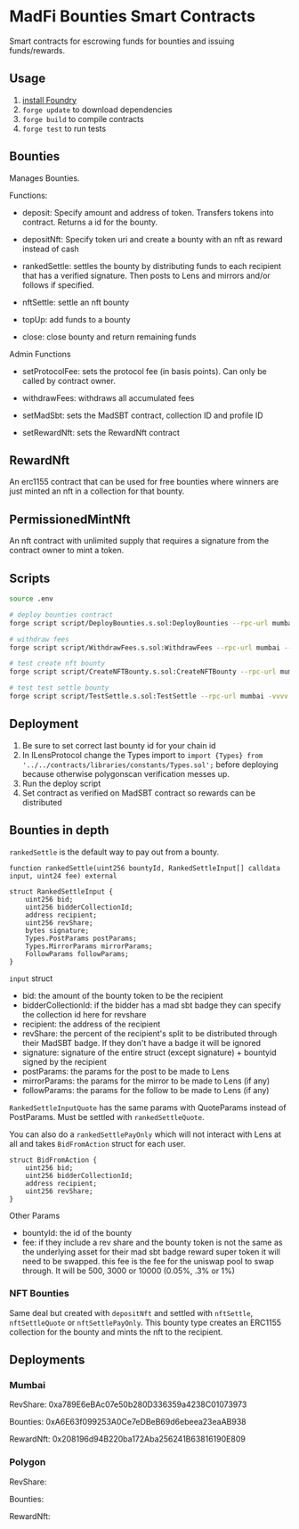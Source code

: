 # MadFi Bounties Smart Contracts

Smart contracts for escrowing funds for bounties and issuing funds/rewards.

## Usage

1. [install Foundry](https://book.getfoundry.sh/getting-started/installation.html)
2. `forge update` to download dependencies
3. `forge build` to compile contracts
4. `forge test` to run tests

## Bounties

Manages Bounties.

Functions:

- deposit: Specify amount and address of token. Transfers tokens into contract. Returns a id for the bounty.

- depositNft: Specify token uri and create a bounty with an nft as reward instead of cash

- rankedSettle: settles the bounty by distributing funds to each recipient that has a verified signature. Then posts to Lens and mirrors and/or follows if specified.

- nftSettle: settle an nft bounty

- topUp: add funds to a bounty

- close: close bounty and return remaining funds

Admin Functions

- setProtocolFee: sets the protocol fee (in basis points). Can only be called by contract owner.

- withdrawFees: withdraws all accumulated fees

- setMadSbt: sets the MadSBT contract, collection ID and profile ID

- setRewardNft: sets the RewardNft contract

## RewardNft

An erc1155 contract that can be used for free bounties where winners are just minted an nft in a collection for that bounty.

## PermissionedMintNft

An nft contract with unlimited supply that requires a signature from the contract owner to mint a token.

## Scripts

```bash
source .env

# deploy bounties contract
forge script script/DeployBounties.s.sol:DeployBounties --rpc-url mumbai --broadcast --verify -vvvv

# withdraw fees
forge script script/WithdrawFees.s.sol:WithdrawFees --rpc-url mumbai --broadcast -vvvv

# test create nft bounty
forge script script/CreateNFTBounty.s.sol:CreateNFTBounty --rpc-url mumbai -vvvv

# test test settle bounty
forge script script/TestSettle.s.sol:TestSettle --rpc-url mumbai -vvvv
```

## Deployment

1. Be sure to set correct last bounty id for your chain id
2. In ILensProtocol change the Types import to `import {Types} from '../../contracts/libraries/constants/Types.sol';` before deploying because otherwise polygonscan verification messes up.
3. Run the deploy script
4. Set contract as verified on MadSBT contract so rewards can be distributed

## Bounties in depth

`rankedSettle` is the default way to pay out from a bounty.

```
function rankedSettle(uint256 bountyId, RankedSettleInput[] calldata input, uint24 fee) external

struct RankedSettleInput {
    uint256 bid;
    uint256 bidderCollectionId;
    address recipient;
    uint256 revShare;
    bytes signature;
    Types.PostParams postParams;
    Types.MirrorParams mirrorParams;
    FollowParams followParams;
}
```

`input` struct

- bid: the amount of the bounty token to be the recipient
- bidderCollectionId: if the bidder has a mad sbt badge they can specify the collection id here for revshare
- recipient: the address of the recipient
- revShare: the percent of the recipient's split to be distributed through their MadSBT badge. If they don't have a badge it will be ignored
- signature: signature of the entire struct (except signature) + bountyid signed by the recipient
- postParams: the params for the post to be made to Lens
- mirrorParams: the params for the mirror to be made to Lens (if any)
- followParams: the params for the follow to be made to Lens (if any)

`RankedSettleInputQuote` has the same params with QuoteParams instead of PostParams. Must be settled with `rankedSettleQuote`.

You can also do a `rankedSettlePayOnly` which will not interact with Lens at all and takes `BidFromAction` struct for each user.

```
struct BidFromAction {
    uint256 bid;
    uint256 bidderCollectionId;
    address recipient;
    uint256 revShare;
}
```

Other Params

- bountyId: the id of the bounty
- fee: if they include a rev share and the bounty token is not the same as the underlying asset for their mad sbt badge reward super token it will need to be swapped. this fee is the fee for the uniswap pool to swap through. It will be 500, 3000 or 10000 (0.05%, .3% or 1%)

### NFT Bounties

Same deal but created with `depositNft` and settled with `nftSettle`, `nftSettleQuote` or `nftSettlePayOnly`. This bounty type creates an ERC1155 collection for the bounty and mints the nft to the recipient.

## Deployments

### Mumbai

RevShare: 0xa789E6eBAc07e50b280D336359a4238C01073973

Bounties: 0xA6E63f099253A0Ce7eDBeB69d6ebeea23eaAB938

RewardNft: 0x208196d94B220ba172Aba256241B63816190E809

### Polygon

RevShare:

Bounties:

RewardNft:
